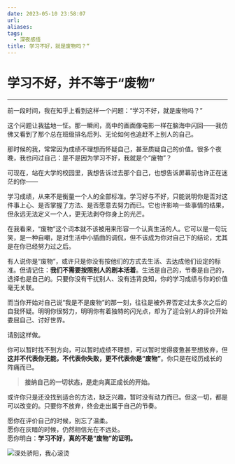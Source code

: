 ```yaml
---
date: 2023-05-10 23:58:07
url: 
aliases: 
tags: 
  - 深夜感悟
title: 学习不好，就是废物吗？“
---
```


# 学习不好，并不等于“废物”
--------------

前一段时间，我在知乎上看到这样一个问题：“学习不好，就是废物吗？”

这个问题让我猛地一怔。那一瞬间，高中的画面像电影一样在脑海中闪回——我仿佛又看到了那个总在班级排名后列、无论如何也追赶不上别人的自己。

那时候的我，常常因为成绩不理想而怀疑自己，甚至质疑自己的价值。很多个夜晚，我也问过自己：是不是因为学习不好，我就是个“废物”？

可现在，站在大学的校园里，我想告诉过去那个自己，也想告诉屏幕前也许正在迷茫的你——

学习成绩，从来不是衡量一个人的全部标准。学习好与不好，只能说明你是否对这件事上心、是否掌握了方法、是否愿意去努力而已。它也许影响一些事情的结果，但永远无法定义一个人，更无法剥夺你身上的光芒。

在我看来，“废物”这个词本就不该被用来形容一个认真生活的人。它可以是一句玩笑，是一种自嘲，是对生活中小插曲的调侃，但不该成为你对自己下的结论，尤其是在你已经努力过之后。

有人说你是“废物”，或许只是你没有按他们的方式去生活、去达成他们设定的标准。但请记住：**我们不需要按照别人的剧本活着**。生活是自己的，节奏是自己的，选择也是自己的。只要你没有干扰别人、没有违背良知，你的学习成绩与你的价值毫无关联。

而当你开始对自己说“我是不是废物”的那一刻，往往是被外界否定过太多次之后的自我怀疑。明明你很努力，明明你有着独特的闪光点，却为了迎合别人的评价开始委屈自己、讨好世界。

请别这样做。

你可以暂时找不到方向，可以暂时成绩不理想，可以暂时觉得疲惫甚至想放弃，但**这并不代表你无能，不代表你失败，更不代表你是“废物”**。你只是在经历成长的阵痛而已。

> **接纳自己的一切状态，是走向真正成长的开始。**

或许你只是还没找到适合的方法，缺乏兴趣，暂时没有动力而已。但这一切，都是可以改变的。只要你不放弃，终会走出属于自己的节奏。

愿你在评价自己的时候，别忘了温柔。  
愿你在灰暗的时候，仍然相信光在不远处。  
愿你明白：**学习不好，真的不是“废物”的证明。**

![深处骄阳，我心滚烫](https://tse3.mm.bing.net/th/id/OIP.ihjvLaNcGtoABF2TGWrIrwHaGR?cb=iwc2&rs=1&pid=ImgDetMain)
